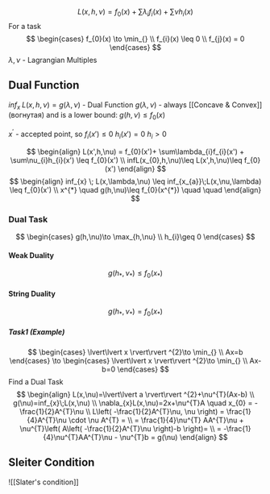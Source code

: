 $$
L(x,h,\nu) = f_{0}(x)+\sum\lambda_{i}f_{i}(x) + \sum\nu h_{i}(x) 
$$
For a task
$$
\begin{cases}
f_{0}(x) \to \min_{} \\
f_{i}(x) \leq 0 \\
f_{j}(x) = 0
\end{cases}
$$
$\lambda, \nu$ - Lagrangian Multiples



## Dual Function
$inf_{x} \;L(x,h,\nu)=g(\lambda,\nu) \text{ - Dual Function}$ 
$g(\lambda, \nu)$ - always [[Concave & Convex]] (вогнутая) and is a lower bound: $g(h,\nu)\leq f_{0}(x)$

$x^{'}$ - accepted point, so 
$f_{i}(x')\leq 0$
$h_{i}(x')=0$
$h_{i}>0$

$$
\begin{align}
L(x',h,\nu) = f_{0}(x')+ \sum\lambda_{i}f_{i}(x') + \sum\nu_{i}h_{i}(x') \leq f_{0}(x') \\
infL(x_{0},h,\nu)\leq L(x',h,\nu)\leq f_{0}(x')
\end{align}
$$
$$
\begin{align}
inf_{x} \; L(x,\lambda,\nu) \leq inf_{x_{a}}\;L(x,\nu,\lambda) \leq f_{0}(x') \\
x^{*} \quad  g(h,\nu)\leq f_{0}(x^{*}) \quad \quad
\end{align}
$$

### Dual Task
$$
\begin{cases}
g(h,\nu)\to \max_{h,\nu} \\
h_{i}\geq 0
\end{cases}
$$
#### Weak Duality
$$
g(h_{*}, \nu_{*}) \leq f_{0}(x_{*})
$$

#### String Duality
$$
g(h_{*}, \nu_{*}) = f_{0}(x_{*})
$$


##### Task1 (Example)
$$
\begin{cases}
\lvert\lvert x \rvert\rvert ^{2}\to \min_{} \\
Ax=b
\end{cases} \to \begin{cases}
\lvert\lvert x \rvert\rvert ^{2}\to \min_{} \\
Ax-b=0
\end{cases}
$$
Find a Dual Task 
$$
\begin{align}
L(x,\nu)=\lvert\lvert a \rvert\rvert ^{2}+\nu^{T}(Ax-b) \\
g(\nu)=inf_{x}\;L(x,\nu) \\
\nabla_{x}L(x,\nu)=2x+\nu^{T}A \quad  x_{0} = -\frac{1}{2}A^{T}\nu \\
L\left( -\frac{1}{2}A^{T}\nu, \nu \right) = \frac{1}{4}A^{T}\nu \cdot \nu A^{T} = \\
= \frac{1}{4}\nu^{T} AA^{T}\nu + \nu^{T}\left( A\left( -\frac{1}{2}A^{T}\nu \right)-b \right)=  \\
= -\frac{1}{4}\nu^{T}AA^{T}\nu - \nu^{T}b = g(\nu)
\end{align}
$$
## Sleiter Condition
![[Slater's condition]]